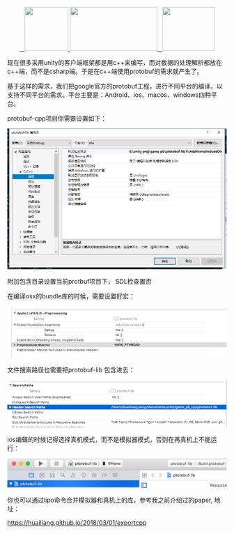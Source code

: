 <p align="center">
	 <a href="https://huailiang.github.io/">
	    <img src="https://huailiang.github.io/img/cpp.jpeg" width="100" height="100">
    	</a>
	<a href="https://unity3d.com/cn/">
	    <img src="https://huailiang.github.io/img/unity.jpeg" width="200" height="100">
	</a>
    	<a href="https://huailiang.github.io/">
    	<img src="https://huailiang.github.io/img/avatar-Alex.jpg" width="120" height="100">
   	</a>
</p>

现在很多采用unity的客户端框架都是用c++来编写，而对数据的处理解析都放在c++端，而不是csharp端。于是在c++端使用protobuf的需求就产生了。

基于这样的需求，我们把google官方的protobuf工程，进行不同平台的编译，以支持不同平台的需求。平台主要是：Android、ios、macos、windows四种平台。


protobuf-cpp项目你需要设置如下：

<img src="image/1.jpg">

附加包含目录设置当前protbuf项目下， SDL检查置否

在编译osx的bundle库的时候，需要设置好宏：

<img src="image/2.jpg">

文件搜索路径也需要把protobuf-lib 包含进去：

<img src="image/3.jpg">

ios编辑的时候记得选择真机模式，而不是模拟器模式，否则在再真机上不能运行：

<img src="image/4.jpg">

你也可以通过lipo命令合并模拟器和真机上的库，参考我之前介绍过的paper, 地址：

https://huailiang.github.io/2018/03/01/exportcpp